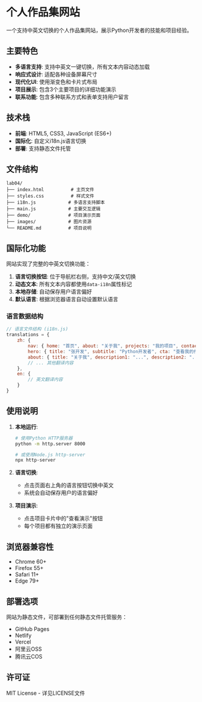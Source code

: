 # 个人作品集网站

一个支持中英文切换的个人作品集网站，展示Python开发者的技能和项目经验。

## 主要特色

- **多语言支持**: 支持中英文一键切换，所有文本内容动态加载
- **响应式设计**: 适配各种设备屏幕尺寸
- **现代化UI**: 使用渐变色和卡片式布局
- **项目展示**: 包含3个主要项目的详细功能演示
- **联系功能**: 包含多种联系方式和表单支持用户留言

## 技术栈

- **前端**: HTML5, CSS3, JavaScript (ES6+)
- **国际化**: 自定义i18n.js语言切换
- **部署**: 支持静态文件托管

## 文件结构

```
lab04/
├── index.html          # 主页文件
├── styles.css          # 样式文件
├── i18n.js            # 多语言支持脚本
├── main.js            # 主要交互逻辑
├── demo/              # 项目演示页面
├── images/            # 图片资源
└── README.md          # 项目说明
```

## 国际化功能

网站实现了完整的中英文切换功能：

1. **语言切换按钮**: 位于导航栏右侧，支持中文/英文切换
2. **动态文本**: 所有文本内容都使用`data-i18n`属性标记
3. **本地存储**: 自动保存用户语言偏好
4. **默认语言**: 根据浏览器语言自动设置默认语言

### 语言数据结构

```javascript
// 语言文件结构 (i18n.js)
translations = {
    zh: {
        nav: { home: "首页", about: "关于我", projects: "我的项目", contact: "联系我" },
        hero: { title: "张开发", subtitle: "Python开发者", cta: "查看我的作品" },
        about: { title: "关于我", description1: "...", description2: "..." },
        // ... 其他翻译内容
    },
    en: {
        // 英文翻译内容
    }
}
```

## 使用说明

1. **本地运行**:
   ```bash
   # 使用Python HTTP服务器
   python -m http.server 8000
   
   # 或使用Node.js http-server
   npx http-server
   ```

2. **语言切换**:
   - 点击页面右上角的语言按钮切换中英文
   - 系统会自动保存用户的语言偏好

3. **项目演示**:
   - 点击项目卡片中的"查看演示"按钮
   - 每个项目都有独立的演示页面

## 浏览器兼容性

- Chrome 60+
- Firefox 55+
- Safari 11+
- Edge 79+

## 部署选项

网站为静态文件，可部署到任何静态文件托管服务：

- GitHub Pages
- Netlify
- Vercel
- 阿里云OSS
- 腾讯云COS

## 许可证

MIT License - 详见LICENSE文件